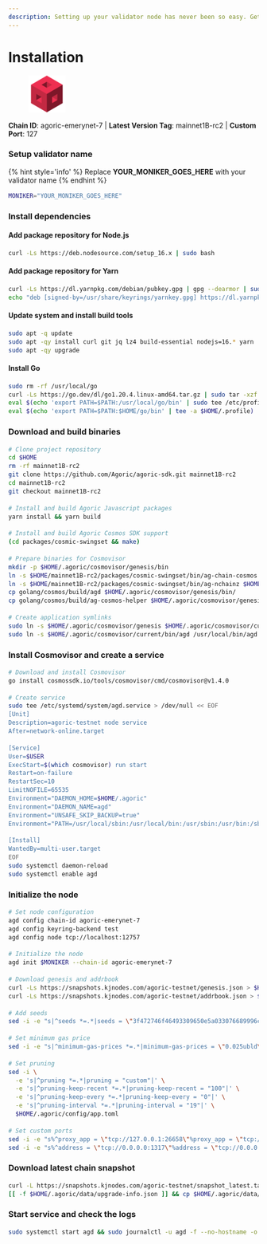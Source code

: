 ```yaml
---
description: Setting up your validator node has never been so easy. Get your validator running in minutes by following step by step instructions.
---
```


# Installation

<figure><img src="https://raw.githubusercontent.com/kj89/cosmos-images/main/logos/agoric.png" alt=""><figcaption></figcaption></figure>

**Chain ID**: agoric-emerynet-7 | **Latest Version Tag**: mainnet1B-rc2 | **Custom Port**: 127

### Setup validator name

{% hint style='info' %}
Replace **YOUR_MONIKER_GOES_HERE** with your validator name
{% endhint %}

```bash
MONIKER="YOUR_MONIKER_GOES_HERE"
```

### Install dependencies

#### Add package repository for Node.js

```bash
curl -Ls https://deb.nodesource.com/setup_16.x | sudo bash
```

#### Add package repository for Yarn

```bash
curl -Ls https://dl.yarnpkg.com/debian/pubkey.gpg | gpg --dearmor | sudo tee /usr/share/keyrings/yarnkey.gpg >/dev/null
echo "deb [signed-by=/usr/share/keyrings/yarnkey.gpg] https://dl.yarnpkg.com/debian stable main" | sudo tee /etc/apt/sources.list.d/yarn.list
```

#### Update system and install build tools

```bash
sudo apt -q update
sudo apt -qy install curl git jq lz4 build-essential nodejs=16.* yarn
sudo apt -qy upgrade
```

#### Install Go

```bash
sudo rm -rf /usr/local/go
curl -Ls https://go.dev/dl/go1.20.4.linux-amd64.tar.gz | sudo tar -xzf - -C /usr/local
eval $(echo 'export PATH=$PATH:/usr/local/go/bin' | sudo tee /etc/profile.d/golang.sh)
eval $(echo 'export PATH=$PATH:$HOME/go/bin' | tee -a $HOME/.profile)
```

### Download and build binaries

```bash
# Clone project repository
cd $HOME
rm -rf mainnet1B-rc2
git clone https://github.com/Agoric/agoric-sdk.git mainnet1B-rc2
cd mainnet1B-rc2
git checkout mainnet1B-rc2

# Install and build Agoric Javascript packages
yarn install && yarn build

# Install and build Agoric Cosmos SDK support
(cd packages/cosmic-swingset && make)

# Prepare binaries for Cosmovisor
mkdir -p $HOME/.agoric/cosmovisor/genesis/bin
ln -s $HOME/mainnet1B-rc2/packages/cosmic-swingset/bin/ag-chain-cosmos $HOME/.agoric/cosmovisor/genesis/bin/ag-chain-cosmos
ln -s $HOME/mainnet1B-rc2/packages/cosmic-swingset/bin/ag-nchainz $HOME/.agoric/cosmovisor/genesis/bin/ag-nchainz
cp golang/cosmos/build/agd $HOME/.agoric/cosmovisor/genesis/bin/
cp golang/cosmos/build/ag-cosmos-helper $HOME/.agoric/cosmovisor/genesis/bin/

# Create application symlinks
sudo ln -s $HOME/.agoric/cosmovisor/genesis $HOME/.agoric/cosmovisor/current -f
sudo ln -s $HOME/.agoric/cosmovisor/current/bin/agd /usr/local/bin/agd -f
```

### Install Cosmovisor and create a service

```bash
# Download and install Cosmovisor
go install cosmossdk.io/tools/cosmovisor/cmd/cosmovisor@v1.4.0

# Create service
sudo tee /etc/systemd/system/agd.service > /dev/null << EOF
[Unit]
Description=agoric-testnet node service
After=network-online.target

[Service]
User=$USER
ExecStart=$(which cosmovisor) run start
Restart=on-failure
RestartSec=10
LimitNOFILE=65535
Environment="DAEMON_HOME=$HOME/.agoric"
Environment="DAEMON_NAME=agd"
Environment="UNSAFE_SKIP_BACKUP=true"
Environment="PATH=/usr/local/sbin:/usr/local/bin:/usr/sbin:/usr/bin:/sbin:/bin:/usr/games:/usr/local/games:/snap/bin:$HOME/.agoric/cosmovisor/current/bin"

[Install]
WantedBy=multi-user.target
EOF
sudo systemctl daemon-reload
sudo systemctl enable agd
```

### Initialize the node

```bash
# Set node configuration
agd config chain-id agoric-emerynet-7
agd config keyring-backend test
agd config node tcp://localhost:12757

# Initialize the node
agd init $MONIKER --chain-id agoric-emerynet-7

# Download genesis and addrbook
curl -Ls https://snapshots.kjnodes.com/agoric-testnet/genesis.json > $HOME/.agoric/config/genesis.json
curl -Ls https://snapshots.kjnodes.com/agoric-testnet/addrbook.json > $HOME/.agoric/config/addrbook.json

# Add seeds
sed -i -e "s|^seeds *=.*|seeds = \"3f472746f46493309650e5a033076689996c8881@agoric-testnet.rpc.kjnodes.com:12759\"|" $HOME/.agoric/config/config.toml

# Set minimum gas price
sed -i -e "s|^minimum-gas-prices *=.*|minimum-gas-prices = \"0.025ubld\"|" $HOME/.agoric/config/app.toml

# Set pruning
sed -i \
  -e 's|^pruning *=.*|pruning = "custom"|' \
  -e 's|^pruning-keep-recent *=.*|pruning-keep-recent = "100"|' \
  -e 's|^pruning-keep-every *=.*|pruning-keep-every = "0"|' \
  -e 's|^pruning-interval *=.*|pruning-interval = "19"|' \
  $HOME/.agoric/config/app.toml

# Set custom ports
sed -i -e "s%^proxy_app = \"tcp://127.0.0.1:26658\"%proxy_app = \"tcp://127.0.0.1:12758\"%; s%^laddr = \"tcp://127.0.0.1:26657\"%laddr = \"tcp://127.0.0.1:12757\"%; s%^pprof_laddr = \"localhost:6060\"%pprof_laddr = \"localhost:12760\"%; s%^laddr = \"tcp://0.0.0.0:26656\"%laddr = \"tcp://0.0.0.0:12756\"%; s%^prometheus_listen_addr = \":26660\"%prometheus_listen_addr = \":12766\"%" $HOME/.agoric/config/config.toml
sed -i -e "s%^address = \"tcp://0.0.0.0:1317\"%address = \"tcp://0.0.0.0:12717\"%; s%^address = \":8080\"%address = \":12780\"%; s%^address = \"0.0.0.0:9090\"%address = \"0.0.0.0:12790\"%; s%^address = \"0.0.0.0:9091\"%address = \"0.0.0.0:12791\"%; s%:8545%:12745%; s%:8546%:12746%; s%:6065%:12765%" $HOME/.agoric/config/app.toml
```

### Download latest chain snapshot

```bash
curl -L https://snapshots.kjnodes.com/agoric-testnet/snapshot_latest.tar.lz4 | tar -Ilz4 -xf - -C $HOME/.agoric
[[ -f $HOME/.agoric/data/upgrade-info.json ]] && cp $HOME/.agoric/data/upgrade-info.json $HOME/.agoric/cosmovisor/genesis/upgrade-info.json
```

### Start service and check the logs

```bash
sudo systemctl start agd && sudo journalctl -u agd -f --no-hostname -o cat
```
